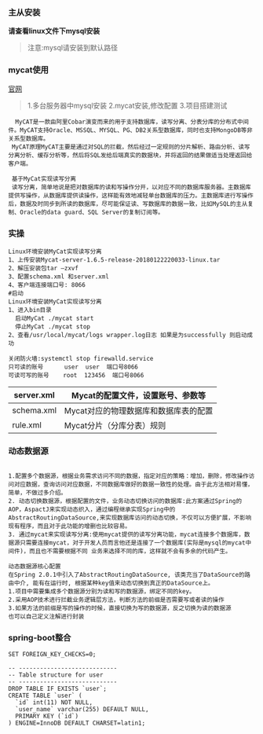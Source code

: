 ### 主从安装

**请查看linux文件下mysql安装**

>注意:mysql请安装到默认路径

### mycat使用

[官网](http://www.mycat.io/)

>1.多台服务器中mysql安装
>2.mycat安装,修改配置
>3.项目搭建测试

```
  MyCAT是一款由阿里Cobar演变而来的用于支持数据库，读写分离、分表分库的分布式中间件。MyCAT支持Oracle、MSSQL、MYSQL、PG、DB2关系型数据库，同时也支持MongoDB等非关系型数据库。
 MyCAT原理MyCAT主要是通过对SQL的拦截，然后经过一定规则的分片解析、路由分析、读写分离分析、缓存分析等，然后将SQL发给后端真实的数据块，并将返回的结果做适当处理返回给客户端。
 
 基于MyCat实现读写分离
 读写分离，简单地说是把对数据库的读和写操作分开，以对应不同的数据库服务器。主数据库提供写操作，从数据库提供读操作，这样能有效地减轻单台数据库的压力。主数据库进行写操作后，数据及时同步到所读的数据库，尽可能保证读、写数据库的数据一致，比如MySQL的主从复制、Oracle的data guard、SQL Server的复制订阅等。
```

### 实操

```
Linux环境安装MyCat实现读写分离
1、上传安装Mycat-server-1.6.5-release-20180122220033-linux.tar
2、解压安装包tar –zxvf  
3、配置schema.xml 和server.xml
4、客户端连接端口号: 8066
#启动
Linux环境安装MyCat实现读写分离
1、进入bin目录 
  启动MyCat ./mycat start 
  停止MyCat ./mycat stop
2、查看/usr/local/mycat/logs wrapper.log日志 如果是为successfully 则启动成功

关闭防火墙:systemctl stop firewalld.service
只可读的账号      user  user  端口号8066
可读可写的账号    root  123456  端口号8066

```

| server.xml | Mycat的配置文件，设置账号、参数等     |
| ---------- | ------------------------------------- |
| schema.xml | Mycat对应的物理数据库和数据库表的配置 |
| rule.xml   | Mycat分片（分库分表）规则             |

### 动态数据源

```

1.配置多个数据源，根据业务需求访问不同的数据，指定对应的策略：增加，删除，修改操作访问对应数据，查询访问对应数据，不同数据库做好的数据一致性的处理。由于此方法相对易懂，简单，不做过多介绍。 
2. 动态切换数据源，根据配置的文件，业务动态切换访问的数据库:此方案通过Spring的AOP，AspactJ来实现动态织入，通过编程继承实现Spring中的AbstractRoutingDataSource,来实现数据库访问的动态切换，不仅可以方便扩展，不影响现有程序，而且对于此功能的增删也比较容易。 
3. 通过mycat来实现读写分离:使用mycat提供的读写分离功能，mycat连接多个数据库，数据源只需要连接mycat，对于开发人员而言他还是连接了一个数据库(实际是mysql的mycat中间件)，而且也不需要根据不同 业务来选择不同的库，这样就不会有多余的代码产生。

动态数据源核心配置
在Spring 2.0.1中引入了AbstractRoutingDataSource, 该类充当了DataSource的路由中介, 能有在运行时, 根据某种key值来动态切换到真正的DataSource上。
1.项目中需要集成多个数据源分别为读和写的数据源，绑定不同的key。
2.采用AOP技术进行拦截业务逻辑层方法，判断方法的前缀是否需要写或者读的操作
3.如果方法的前缀是写的操作的时候，直接切换为写的数据源，反之切换为读的数据源
也可以自己定义注解进行封装

```

### spring-boot整合

```
SET FOREIGN_KEY_CHECKS=0;

-- ----------------------------
-- Table structure for user
-- ----------------------------
DROP TABLE IF EXISTS `user`;
CREATE TABLE `user` (
  `id` int(11) NOT NULL,
  `user_name` varchar(255) DEFAULT NULL,
  PRIMARY KEY (`id`)
) ENGINE=InnoDB DEFAULT CHARSET=latin1;
```

